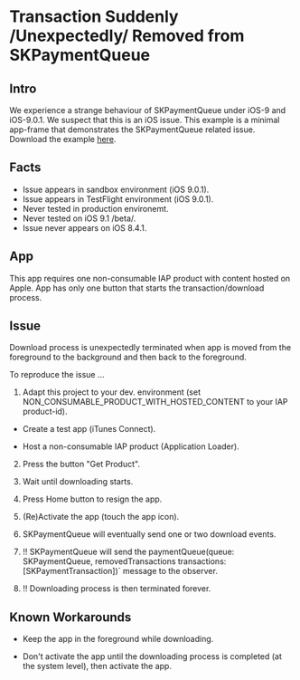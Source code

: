 # Transaction Suddenly /Unexpectedly/ Removed from SKPaymentQueue

## Intro
We experience a strange behaviour of SKPaymentQueue under iOS-9 and iOS-9.0.1. We suspect that this is an iOS issue. 
This example is a minimal app-frame that demonstrates the SKPaymentQueue related issue. Download the example [here][1].


## Facts
* Issue appears in sandbox environment (iOS 9.0.1).
* Issue appears in TestFlight environment (iOS 9.0.1).
* Never tested in production environemt.
* Never tested on iOS 9.1 /beta/.
* Issue never appears on iOS 8.4.1.

## App
This app requires one non-consumable IAP product with content hosted on Apple. 
App has only one button that starts the transaction/download process. 

## Issue
Download process is unexpectedly terminated when app is moved from the foreground to the background and then back to the foreground.

To reproduce the issue ...

1. Adapt this project to your dev. environment (set NON_CONSUMABLE_PRODUCT_WITH_HOSTED_CONTENT to your IAP product-id).

* Create a test app (iTunes Connect).

* Host a non-consumable IAP product (Application Loader).

2. Press the button "Get Product".

3. Wait until downloading starts.

4. Press Home button to resign the app.

5. (Re)Activate the app (touch the app icon).

6. SKPaymentQueue will eventually send one or two download events.
 
7. !! SKPaymentQueue will send the paymentQueue(queue: SKPaymentQueue, removedTransactions transactions: [SKPaymentTransaction])` message to the observer.

8. !! Downloading process is then terminated forever.


## Known Workarounds

* Keep the app in the foreground while downloading.

* Don't activate the app until the downloading process is completed (at the system level), then activate the app.


  [1]: https://github.com/IgorTavcar/TransactionSuddenlyRemoved
